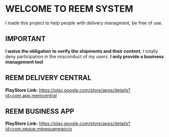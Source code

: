 # WELCOME TO REEM SYSTEM

I made this project to help people with delivery managment, be free of use.

## IMPORTANT

**I waive the obligation to verify the shipments and their content**, I totally deny participation in the misconduct of my users. **I only provide a business management tool**

## REEM DELIVERY CENTRAL
<b>PlayStore Link:</b> https://play.google.com/store/apps/details?id=com.app.reemcentral

## REEM BUSINESS APP
<b>PlayStore Link:</b> https://play.google.com/store/apps/details?id=com.peque.mipequenegocio
